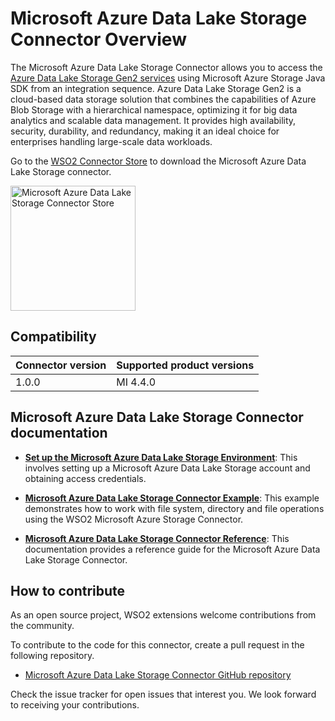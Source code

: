 # Microsoft Azure Data Lake Storage Connector Overview

The Microsoft Azure Data Lake Storage Connector allows you to access the [Azure Data Lake Storage Gen2 services](https://learn.microsoft.com/en-us/azure/storage/blobs/data-lake-storage-introduction) using Microsoft Azure Storage Java SDK from an integration sequence. Azure Data Lake Storage Gen2 is a cloud-based data storage solution that combines the capabilities of Azure Blob Storage with a hierarchical namespace, optimizing it for big data analytics and scalable data management. It provides high availability, security, durability, and redundancy, making it an ideal choice for enterprises handling large-scale data workloads.

Go to the <a target="_blank" href="https://store.wso2.com/connector/esb-connector-msazuredatalakestorage">WSO2 Connector Store</a> to download the Microsoft Azure Data Lake Storage connector.

<img src="{{base_path}}/assets/img/integrate/connectors/azure-data-lake-connector.png" title="Microsoft Azure Data Lake Storage Connector Store" width="200" alt="Microsoft Azure Data Lake Storage Connector Store"/>

## Compatibility

| Connector version | Supported product versions |
| ------------- |------------- |
|  1.0.0        |  MI 4.4.0 |

## Microsoft Azure Data Lake Storage Connector documentation

* **[Set up the Microsoft Azure Data Lake Storage Environment]({{base_path}}/reference/connectors/msazuredatalakestorage-connector/microsoft-azure-data-lake-storage-connector-configuration/)**: This involves setting up a Microsoft Azure Data Lake Storage account and obtaining access credentials.

* **[Microsoft Azure Data Lake Storage Connector Example]({{base_path}}/reference/connectors/msazuredatalakestorage-connector/microsoft-azure-data-lake-storage-connector-examples/)**: This example demonstrates how to work with file system, directory and file operations using the WSO2 Microsoft Azure Storage Connector. 

* **[Microsoft Azure Data Lake Storage Connector Reference]({{base_path}}/reference/connectors/msazuredatalakestorage-connector/microsoft-azure-data-lake-storage-connector-reference/)**: This documentation provides a reference guide for the Microsoft Azure Data Lake Storage Connector.

## How to contribute

As an open source project, WSO2 extensions welcome contributions from the community. 

To contribute to the code for this connector, create a pull request in the following repository. 

* [Microsoft Azure Data Lake Storage Connector GitHub repository](https://github.com/wso2-extensions/mi-connector-msazuredatalakestorage/)

Check the issue tracker for open issues that interest you. We look forward to receiving your contributions.
